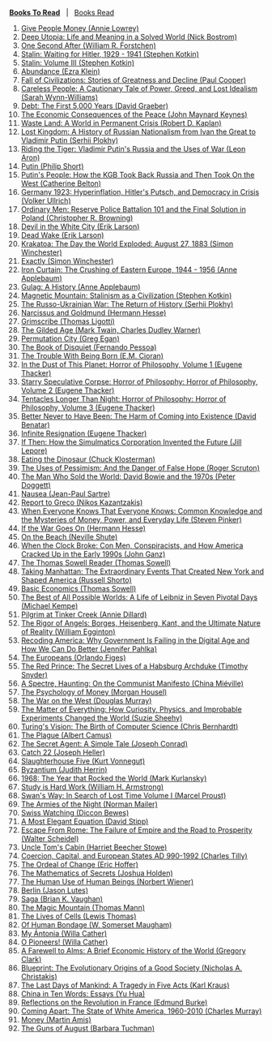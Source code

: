 <ins>**Books To Read**</ins>&nbsp;&nbsp;&nbsp;|&nbsp;&nbsp;&nbsp;<a href="read.md">Books Read</a>

1. <a href="https://www.amazon.com/Give-People-Money-Universal-Revolutionize/dp/1524758779/" target="_top">Give People Money (Annie Lowrey)</a>
1. <a href="https://www.amazon.com/dp/1646871642/" target="_top">Deep Utopia: Life and Meaning in a Solved World (Nick Bostrom)</a>
1. <a href="https://www.amazon.com/Second-After-John-Matherson-Novel/dp/0765356864/" target="_top">One Second After (William R. Forstchen)</a>
1. <a href="https://www.amazon.com/Stalin-Waiting-1929-1941-Stephen-Kotkin/dp/0143132156/" target="_top">Stalin: Waiting for Hitler, 1929 - 1941 (Stephen Kotkin)</a>
1. <a href="https://www.blackstonelibrary.com/stalin-volume-iii?sp=412295" target="_top">Stalin: Volume III (Stephen Kotkin)</a>
1. <a href="https://www.amazon.com/dp/1668023482/" target="_top">Abundance (Ezra Klein)</a>
1. <a href="https://www.amazon.com/Fall-Civilizations-Stories-Greatness-Decline/dp/1335013415/" target="_top">Fall of Civilizations: Stories of Greatness and Decline (Paul Cooper)</a>
1. <a href="https://www.amazon.com/dp/1250391237/" target="_top">Careless People: A Cautionary Tale of Power, Greed, and Lost Idealism (Sarah Wynn-Williams)</a>
1. <a href="https://www.amazon.com/dp/1612194192/" target="_top">Debt: The First 5,000 Years (David Graeber)</a>
1. <a href="https://www.amazon.com/dp/1686203985/" target="_top">The Economic Consequences of the Peace (John Maynard Keynes)</a>
1. <a href="https://www.amazon.com/Waste-Land-World-Permanent-Crisis/dp/0593730321/" target="_top">Waste Land: A World in Permanent Crisis (Robert D. Kaplan)</a>
1. <a href="https://www.amazon.com/Lost-Kingdom-History-Nationalism-Vladimir/dp/0141983132/" target="_top">Lost Kingdom: A History of Russian Nationalism from Ivan the Great to Vladimir Putin (Serhii Plokhy)</a>
1. <a href="https://www.amazon.com/dp/0844750549/" target="_top">Riding the Tiger: Vladimir Putin's Russia and the Uses of War (Leon Aron)</a>
1. <a href="https://www.amazon.com/dp/1627793666/" target="_top">Putin (Philip Short)</a>
1. <a href="https://www.amazon.com/Putins-People-Took-Back-Russia/dp/1250787327/" target="_top">Putin's People: How the KGB Took Back Russia and Then Took On the West (Catherine Belton)</a>
1. <a href="https://www.amazon.com/dp/1324093463/" target="_top">Germany 1923: Hyperinflation, Hitler's Putsch, and Democracy in Crisis (Volker Ullrich)</a>
1. <a href="https://www.amazon.com/Ordinary-Men-Reserve-Battalion-Solution/dp/0062303023/" target="_top">Ordinary Men: Reserve Police Battalion 101 and the Final Solution in Poland (Christopher R. Browning)</a>
1. <a href="https://www.amazon.com/Devil-White-City-Madness-Changed/dp/0375725601/" target="_top">Devil in the White City (Erik Larson)</a>
1. <a href="https://www.amazon.com/Dead-Wake-Last-Crossing-Lusitania/dp/0307408876/" target="_top">Dead Wake (Erik Larson)</a>
1. <a href="https://www.amazon.com/dp/B00AV68GF4/" target="_top">Krakatoa: The Day the World Exploded: August 27, 1883 (Simon Winchester)</a>
1. <a href="https://www.amazon.com/Exactly-Precision-Engineers-Created-Modern/dp/0008241783/" target="_top">Exactly (Simon Winchester)</a>
1. <a href="https://www.amazon.com/dp/140009593X/" target="_top">Iron Curtain: The Crushing of Eastern Europe, 1944 - 1956 (Anne Applebaum)</a>
1. <a href="https://www.amazon.com/Gulag-History-Anne-Applebaum-ebook/dp/B0012SCJ9Y" target="_top">Gulag: A History (Anne Applebaum)</a>
1. <a href="https://www.amazon.com/dp/0520208234/" target="_top">Magnetic Mountain: Stalinism as a Civilization (Stephen Kotkin)</a>
1. <a href="https://www.amazon.com/dp/1324051191/" target="_top">The Russo-Ukrainian War: The Return of History (Serhii Plokhy)</a>
1. <a href="https://www.amazon.com/Narcissus-Goldmund-Novel-Hermann-Hesse/dp/0312421672/" target="_top">Narcissus and Goldmund (Hermann Hesse)</a>
1. <a href="https://www.amazon.com/Songs-Dreamer-Grimscribe-Thomas-Ligotti/dp/0143107763/" target="_top">Grimscribe (Thomas Ligotti)</a>
1. <a href="https://www.amazon.com/Gilded-Age-Illustrated-First-Anniversary/dp/195243355X/" target="_top">The Gilded Age (Mark Twain, Charles Dudley Warner)</a>
1. <a href="https://www.amazon.com/dp/1597805394/" target="_top">Permutation City (Greg Egan)</a>
1. <a href="https://www.amazon.com/Book-Disquiet-Complete-Fernando-Pessoa/dp/081122693X/" target="_top">The Book of Disquiet (Fernando Pessoa)</a>
1. <a href="https://www.amazon.com/Trouble-Being-Born-M-Cioran/dp/1611457408/" target="_top">The Trouble With Being Born (E.M. Cioran)</a>
1. <a href="https://www.amazon.com/Dust-This-Planet-Horror-Philosophy/dp/184694676X/" target="_top">In the Dust of This Planet: Horror of Philosophy, Volume 1 (Eugene Thacker)</a>
1. <a href="https://www.amazon.com/Starry-Speculative-Corpse-Horror-Philosophy/dp/1782798919/" target="_top">Starry Speculative Corpse: Horror of Philosophy: Horror of Philosophy, Volume 2 (Eugene Thacker)</a>
1. <a href="https://www.amazon.com/Tentacles-Longer-Than-Night-Philosophy/dp/1782798897/" target="_top">Tentacles Longer Than Night: Horror of Philosophy: Horror of Philosophy, Volume 3 (Eugene Thacker)</a>
1. <a href="https://www.amazon.com/Better-Never-Have-Been-Existence/dp/0199549265/" target="_top">Better Never to Have Been: The Harm of Coming into Existence (David Benatar)</a>
1. <a href="https://www.amazon.com/Infinite-Resignation-Pessimism-Eugene-Thacker/dp/1912248190/" target="_top">Infinite Resignation (Eugene Thacker)</a>
1. <a href="https://www.amazon.com/If-Then-Simulmatics-Corporation-Invented/dp/1631496107/" target="_top">If Then: How the Simulmatics Corporation Invented the Future (Jill Lepore)</a>
1. <a href="https://www.amazon.com/Eating-Dinosaur-Chuck-Klosterman/dp/1416544216/" target="_top">Eating the Dinosaur (Chuck Klosterman)</a>
1. <a href="https://www.amazon.com/dp/0199968977/" target="_top">The Uses of Pessimism: And the Danger of False Hope (Roger Scruton)</a>
1. <a href="https://www.amazon.com/Man-Who-Sold-World-David/dp/0062024663/" target="_top">The Man Who Sold the World: David Bowie and the 1970s (Peter Doggett)</a>
1. <a href="https://www.amazon.com/Nausea-Directions-Paperbook-Jean-Paul-Sartre/dp/0811220303/" target="_top">Nausea (Jean-Paul Sartre)</a>
1. <a href="https://www.amazon.com/Report-Greco-Nikos-Kazantzakes/dp/0571195075/" target="_top">Report to Greco (Nikos Kazantzakis)</a>
1. <a href="https://www.amazon.com/When-Everyone-Knows-That-Knowledge/dp/1668011573/" target="_top">When Everyone Knows That Everyone Knows: Common Knowledge and the Mysteries of Money, Power, and Everyday Life (Steven Pinker)</a>
1. <a href="https://www.amazon.com/If-War-Goes-Reflections-Politics/dp/1786894459/" target="_top">If the War Goes On (Hermann Hesse)</a>
1. <a href="https://www.amazon.com/Beach-Nevil-Shute/dp/0307473996/" target="_top">On the Beach (Neville Shute)</a>
1. <a href="https://www.amazon.com/When-Clock-Broke-Conspiracists-America/dp/0374605440/" target="_top">When the Clock Broke: Con Men, Conspiracists, and How America Cracked Up in the Early 1990s (John Ganz)</a>
1. <a href="https://www.amazon.com/Thomas-Sowell-Reader/dp/0465022502/" target="_top">The Thomas Sowell Reader (Thomas Sowell)</a>
1. <a href="https://www.amazon.com/Taking-Manhattan-Extraordinary-Created-America/dp/0393881164/" target="_top">Taking Manhattan: The Extraordinary Events That Created New York and Shaped America (Russell Shorto)</a>
1. <a href="https://www.amazon.com/Basic-Economics-Thomas-Sowell/dp/0465060730/" target="_top">Basic Economics (Thomas Sowell)</a>
1. <a href="https://www.amazon.com/Best-All-Possible-Worlds-Leibniz/dp/1324093943/" target="_top">The Best of All Possible Worlds: A Life of Leibniz in Seven Pivotal Days (Michael Kempe)</a>
1. <a href="https://www.amazon.com/Pilgrim-Tinker-Harper-Perennial-Classics/dp/0061233323/" target="_top">Pilgrim at Tinker Creek (Annie Dillard)</a>
1. <a href="https://www.amazon.com/Rigor-Angels-Heisenberg-Ultimate-Reality/dp/0593315073/" target="_top">The Rigor of Angels: Borges, Heisenberg, Kant, and the Ultimate Nature of Reality (William Egginton)</a>
1. <a href="https://www.amazon.com/Recoding-America-Government-Failing-Digital/dp/1250266777/" target="_top">Recoding America: Why Government Is Failing in the Digital Age and How We Can Do Better (Jennifer Pahlka)</a>
1. <a href="https://www.amazon.com/Europeans-Orlando-Figes/dp/0141979437/" target="_top">The Europeans (Orlando Figes)</a>
1. <a href="https://www.amazon.com/Red-Prince-Secret-Habsburg-Archduke/dp/0465018971/" target="_top">The Red Prince: The Secret Lives of a Habsburg Archduke (Timothy Snyder)</a>
1. <a href="https://www.amazon.com/Spectre-Haunting-Communist-Manifesto/dp/1642598917/" target="_top">A Spectre, Haunting: On the Communist Manifesto (China Miéville)</a>
1. <a href="https://www.amazon.com/Psychology-Money-Timeless-lessons-happiness/dp/0857197681/" target="_top">The Psychology of Money (Morgan Housel)</a>
1. <a href="https://www.amazon.com/War-West-Douglas-Murray/dp/0063162024/" target="_top">The War on the West (Douglas Murray)</a>
1. <a href="https://www.amazon.com/Matter-Everything-Curiosity-Improbable-Experiments/dp/0525658750/" target="_top">The Matter of Everything: How Curiosity, Physics, and Improbable Experiments Changed the World (Suzie Sheehy)</a>
1. <a href="https://www.amazon.com/Turings-Vision-Birth-Computer-Science/dp/0262533510/" target="_top">Turing's Vision: The Birth of Computer Science (Chris Bernhardt)</a>
1. <a href="https://www.amazon.com/Plague-Albert-Camus/dp/0679720219/" target="_top">The Plague (Albert Camus)</a>
1. <a href="https://www.amazon.com/Secret-Agent-Simple-Penguin-Classics/dp/0141441585/" target="_top">The Secret Agent: A Simple Tale (Joseph Conrad)</a>
1. <a href="https://www.amazon.com/Catch-22-50th-Anniversary-Joseph-Heller/dp/1451626657/" target="_top">Catch 22 (Joseph Heller)</a>
1. <a href="https://www.amazon.com/Slaughterhouse-Five-Novel-Modern-Library-Novels/dp/0385333846/" target="_top">Slaughterhouse Five (Kurt Vonnegut)</a>
1. <a href="https://www.amazon.com/Byzantium-Surprising-Life-Medieval-Empire/dp/0691143692/" target="_top">Byzantium (Judith Herrin)</a>
1. <a href="https://www.amazon.com/1968-Year-That-Rocked-World/dp/0345455827/" target="_top">1968: The Year that Rocked the World (Mark Kurlansky)</a>
1. <a href="https://www.amazon.com/Study-Hard-William-Howard-Armstrong/dp/156792025X/" target="_top">Study is Hard Work (William H. Armstrong)</a>
1. <a href="https://www.amazon.com/Swanns-Way-Search-Penguin-Classics/dp/0142437964/" target="_top">Swan's Way: In Search of Lost Time Volume I (Marcel Proust)</a>
1. <a href="https://www.amazon.com/Armies-Night-History-Novel/dp/0452272793/" target="_top">The Armies of the Night (Norman Mailer)</a>
1. <a href="https://www.amazon.com/Swiss-Watching-3rd-Inside-Honey/dp/1473677416/" target="_top">Swiss Watching (Diccon Bewes)</a>
1. <a href="https://www.amazon.com/Most-Elegant-Equation-Euler%C2%92s-Mathematics/dp/0465093779/" target="_top">A Most Elegant Equation (David Stipp)</a>
1. <a href="https://www.amazon.com/Escape-Rome-Prosperity-Princeton-Economic/dp/0691216738/" target="_top">Escape From Rome: The Failure of Empire and the Road to Prosperity (Walter Scheidel)</a>
1. <a href="https://www.amazon.com/Harriet-Beecher-Stowe-Ministers-Oldtown/dp/0940450011/" target="_top">Uncle Tom's Cabin (Harriet Beecher Stowe)</a>
1. <a href="https://www.amazon.com/Coercion-Capital-European-States-D/dp/1557863687/" target="_top">Coercion, Capital, and European States AD 990-1992 (Charles Tilly)</a>
1. <a href="https://www.amazon.com/Ordeal-Change-Essays-eric-hoffer/dp/B001JL3VIC/" target="_top">The Ordeal of Change (Eric Hoffer)</a>
1. <a href="https://www.amazon.com/Mathematics-Secrets-Cryptography-Ciphers-Encryption/dp/0691183317/" target="_top">The Mathematics of Secrets (Joshua Holden)</a>
1. <a href="https://www.amazon.com/Human-Use-Beings-Cybernetics-Society/dp/0306803208/" target="_top">The Human Use of Human Beings (Norbert Wiener)</a>
1. <a href="https://www.amazon.com/Berlin-Jason-Lutes/dp/1770464069/" target="_top">Berlin (Jason Lutes)</a>
1. <a href="https://www.amazon.com/Saga-Compendium-Brian-K-Vaughan/dp/153431346X/" target="_top">Saga (Brian K. Vaughan)</a>
1. <a href="https://www.amazon.com/Magic-Mountain-Thomas-Mann/dp/0679772871/" target="_top">The Magic Mountain (Thomas Mann)</a>
1. <a href="https://www.amazon.com/Lives-Cell-Notes-Biology-Watcher/dp/0140047433/" target="_top">The Lives of Cells (Lewis Thomas)</a>
1. <a href="https://www.amazon.com/Human-Bondage-Literary-Classic-Annotated-ebook/dp/B0B57TY492/" target="_top">Of Human Bondage (W. Somerset Maugham)</a>
1. <a href="https://www.amazon.com/My-Antonia-Willa-Cather-ebook/dp/B004IPPINC/" target="_top">My Ántonia (Willa Cather)</a>
1. <a href="https://www.amazon.com/Pioneers-Willa-Cather-ebook/dp/B0711X6LQ1/" target="_top">O Pioneers! (Willa Cather)</a>
1. <a href="https://www.amazon.com/Farewell-Alms-Economic-History-Princeton/dp/0691141282/" target="_top">A Farewell to Alms: A Brief Economic History of the World (Gregory Clark)</a>
1. <a href="https://www.amazon.com/Blueprint-Evolutionary-Origins-Good-Society/dp/0316230049/" target="_top">Blueprint: The Evolutionary Origins of a Good Society (Nicholas A. Christakis)</a>
1. <a href="https://www.amazon.com/Last-Days-Mankind-Tragedy-Five/dp/9492027038/" target="_top">The Last Days of Mankind: A Tragedy in Five Acts (Karl Kraus)</a>
1. <a href="https://www.amazon.com/China-Ten-Words-Yu-Hua/dp/0307739791/" target="_top">China in Ten Words: Essays (Yu Hua)</a>
1. <a href="https://www.amazon.com/Reflections-Revolution-France-Oxford-Classics/dp/0199539022/" target="_top">Reflections on the Revolution in France (Edmund Burke)</a>
1. <a href="https://www.amazon.com/Coming-Apart-State-America-1960-2010/dp/030745343X/" target="_top">Coming Apart: The State of White America, 1960-2010 (Charles Murray)</a>
1. <a href="https://www.amazon.com/Money-Martin-Amis/dp/0099461889/" target="_top">Money (Martin Amis)</a>
1. <a href="https://www.amazon.com/Guns-August-Pulitzer-Prize-Winning-Outbreak/dp/0345476093/" target="_top">The Guns of August (Barbara Tuchman)</a>
